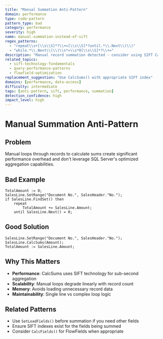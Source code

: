 ```yaml
---
title: "Manual Summation Anti-Pattern"
domain: performance
type: code-pattern
pattern_type: bad
category: performance
severity: high
name: manual-summation-instead-of-sift
regex_patterns:
  - "repeat\\s+[\\s\\S]*?\\+=[\\s\\S]*?until.*\\.Next\\(\\)"
  - "while.*\\.Next\\(\\)\\s*=\\s*0[\\s\\S]*?\\+="
description: "Manual record summation detected - consider using SIFT CalcSums for better performance"
related_topics:
  - sift-technology-fundamentals
  - query-performance-patterns
  - flowfield-optimization
replacement_suggestion: "Use CalcSums() with appropriate SIFT index"
domains: [performance, data-access]
difficulty: intermediate
tags: [anti-pattern, sift, performance, summation]
detection_confidence: high
impact_level: high
---
```


# Manual Summation Anti-Pattern

## Problem
Manual loops through records to calculate sums create significant performance overhead and don't leverage SQL Server's optimized aggregation capabilities.

## Bad Example
```al
TotalAmount := 0;
SalesLine.SetRange("Document No.", SalesHeader."No.");
if SalesLine.FindSet() then
    repeat
        TotalAmount += SalesLine.Amount;
    until SalesLine.Next() = 0;
```

## Good Solution
```al
SalesLine.SetRange("Document No.", SalesHeader."No.");
SalesLine.CalcSums(Amount);
TotalAmount := SalesLine.Amount;
```

## Why This Matters
- **Performance**: CalcSums uses SIFT technology for sub-second aggregation
- **Scalability**: Manual loops degrade linearly with record count
- **Memory**: Avoids loading unnecessary record data
- **Maintainability**: Single line vs complex loop logic

## Related Patterns
- Use `SetLoadFields()` before summation if you need other fields
- Ensure SIFT indexes exist for the fields being summed
- Consider `CalcFields()` for FlowFields when appropriate